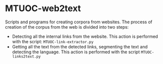 # MTUOC-web2text
Scripts and programs for creating corpora from websites. The process of creation of the corpus from the web is divided into two steps:

* Detecting all the internal links from the website. This action is performed with the script: ```MTUOC-link-extractor.py```
* Getting all the text from the detected links, segmenting the text and detecting the language. This action is performed with the script ```MTUOC-links2text.py```


